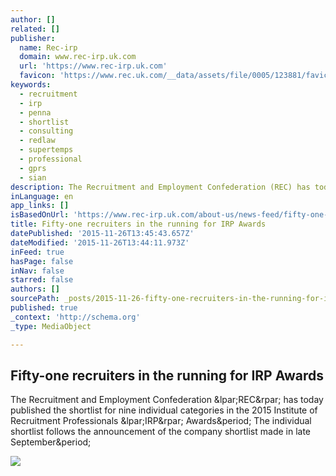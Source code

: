 ```yaml
---
author: []
related: []
publisher:
  name: Rec-irp
  domain: www.rec-irp.uk.com
  url: 'https://www.rec-irp.uk.com'
  favicon: 'https://www.rec.uk.com/__data/assets/file/0005/123881/favicon.ico'
keywords:
  - recruitment
  - irp
  - penna
  - shortlist
  - consulting
  - redlaw
  - supertemps
  - professional
  - gprs
  - sian
description: The Recruitment and Employment Confederation (REC) has today published the shortlist for nine individual categories in the 2015 Institute of Recruitment Professionals (IRP) Awards. The individual shortlist follows the announcement of the company shortlist made in late September.
inLanguage: en
app_links: []
isBasedOnUrl: 'https://www.rec-irp.uk.com/about-us/news-feed/fifty-one-recruiters-in-the-running-for-irp-awards2'
title: Fifty-one recruiters in the running for IRP Awards
datePublished: '2015-11-26T13:45:43.657Z'
dateModified: '2015-11-26T13:44:11.973Z'
inFeed: true
hasPage: false
inNav: false
starred: false
authors: []
sourcePath: _posts/2015-11-26-fifty-one-recruiters-in-the-running-for-irp-awards.md
published: true
_context: 'http://schema.org'
_type: MediaObject

---
```

<article style=""><h1>Fifty-one recruiters in the running for IRP Awards</h1><p>The Recruitment and Employment Confederation &amp;lpar;REC&amp;rpar; has today published the shortlist for nine individual categories in the 2015 Institute of Recruitment Professionals &amp;lpar;IRP&amp;rpar; Awards&amp;period; The individual shortlist follows the announcement of the company shortlist made in late September&amp;period;</p><img src="https://www.rec.uk.com/__data/assets/thumbnail/0008/229076/Untitled-copy.jpg" /></article>